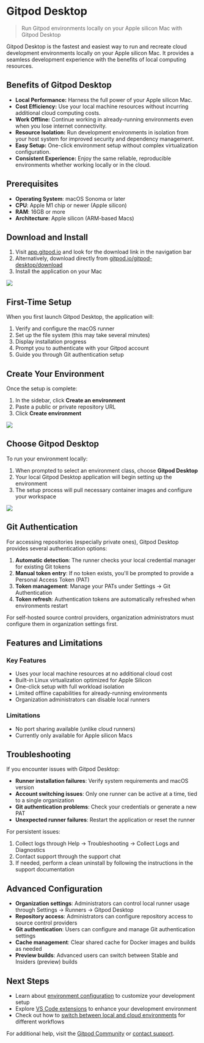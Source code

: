 # Gitpod Desktop

> Run Gitpod environments locally on your Apple silicon Mac with Gitpod Desktop

Gitpod Desktop is the fastest and easiest way to run and recreate cloud development environments locally on your Apple silicon Mac. It provides a seamless development experience with the benefits of local computing resources.

## Benefits of Gitpod Desktop

* **Local Performance:** Harness the full power of your Apple silicon Mac.
* **Cost Efficiency:** Use your local machine resources without incurring additional cloud computing costs.
* **Work Offline:** Continue working in already-running environments even when you lose internet connectivity.
* **Resource Isolation:** Run development environments in isolation from your host system for improved security and dependency management.
* **Easy Setup:** One-click environment setup without complex virtualization configuration.
* **Consistent Experience:** Enjoy the same reliable, reproducible environments whether working locally or in the cloud.

## Prerequisites

* **Operating System**: macOS Sonoma or later
* **CPU**: Apple M1 chip or newer (Apple silicon)
* **RAM**: 16GB or more
* **Architecture**: Apple silicon (ARM-based Macs)

## Download and Install

1. Visit [app.gitpod.io](https://app.gitpod.io/) and look for the download link in the navigation bar
2. Alternatively, download directly from [gitpod.io/gitpod-desktop/download](https://www.gitpod.io/gitpod-desktop/download)
3. Install the application on your Mac

<Frame caption="Download link in the app.gitpod.io navigation bar">
  <img src="https://www.gitpod.io/images/docs/flex/getting-started/download-desktop-app.png" />
</Frame>

## First-Time Setup

When you first launch Gitpod Desktop, the application will:

1. Verify and configure the macOS runner
2. Set up the file system (this may take several minutes)
3. Display installation progress
4. Prompt you to authenticate with your Gitpod account
5. Guide you through Git authentication setup

## Create Your Environment

Once the setup is complete:

1. In the sidebar, click **Create an environment**
2. Paste a public or private repository URL
3. Click **Create environment**

<Frame caption="Enter your repository URL to create a new environment">
  <img src="https://www.gitpod.io/images/docs/flex/getting-started/insert-repository-url.png" />
</Frame>

## Choose Gitpod Desktop

To run your environment locally:

1. When prompted to select an environment class, choose **Gitpod Desktop**
2. Your local Gitpod Desktop application will begin setting up the environment
3. The setup process will pull necessary container images and configure your workspace

<Frame caption="Select Gitpod Desktop as your environment class">
  <img src="https://www.gitpod.io/images/docs/flex/getting-started/select-environment-class.png" />
</Frame>

## Git Authentication

For accessing repositories (especially private ones), Gitpod Desktop provides several authentication options:

1. **Automatic detection**: The runner checks your local credential manager for existing Git tokens
2. **Manual token entry**: If no token exists, you'll be prompted to provide a Personal Access Token (PAT)
3. **Token management**: Manage your PATs under Settings → Git Authentication
4. **Token refresh**: Authentication tokens are automatically refreshed when environments restart

For self-hosted source control providers, organization administrators must configure them in organization settings first.

## Features and Limitations

### Key Features

* Uses your local machine resources at no additional cloud cost
* Built-in Linux virtualization optimized for Apple Silicon
* One-click setup with full workload isolation
* Limited offline capabilities for already-running environments
* Organization administrators can disable local runners

### Limitations

* No port sharing available (unlike cloud runners)
* Currently only available for Apple silicon Macs

## Troubleshooting

If you encounter issues with Gitpod Desktop:

* **Runner installation failures**: Verify system requirements and macOS version
* **Account switching issues**: Only one runner can be active at a time, tied to a single organization
* **Git authentication problems**: Check your credentials or generate a new PAT
* **Unexpected runner failures**: Restart the application or reset the runner

For persistent issues:

1. Collect logs through Help → Troubleshooting → Collect Logs and Diagnostics
2. Contact support through the support chat
3. If needed, perform a clean uninstall by following the instructions in the support documentation

## Advanced Configuration

* **Organization settings**: Administrators can control local runner usage through Settings → Runners → Gitpod Desktop
* **Repository access**: Administrators can configure repository access to source control providers
* **Git authentication**: Users can configure and manage Git authentication settings
* **Cache management**: Clear shared cache for Docker images and builds as needed
* **Preview builds**: Advanced users can switch between Stable and Insiders (preview) builds

## Next Steps

* Learn about [environment configuration](/flex/configuration) to customize your development setup
* Explore [VS Code extensions](/flex/vscode-extensions) to enhance your development environment
* Check out how to [switch between local and cloud environments](/flex/switching-environments) for different workflows

For additional help, visit the [Gitpod Community](https://community.gitpod.io/) or [contact support](https://www.gitpod.io/contact).
